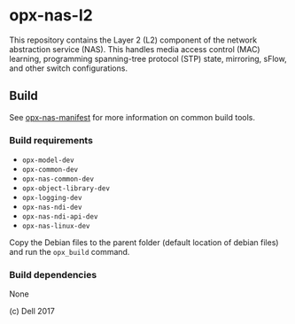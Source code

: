 # opx-nas-l2
This repository contains the Layer 2 (L2) component of the network abstraction service (NAS). This handles media access control (MAC) learning, programming spanning-tree protocol (STP) state, mirroring, sFlow, and other switch configurations.

## Build
See [opx-nas-manifest](https://github.com/open-switch/opx-nas-manifest) for more information on common build tools.

### Build requirements

- `opx-model-dev`
- `opx-common-dev`
- `opx-nas-common-dev`
- `opx-object-library-dev`
- `opx-logging-dev`
- `opx-nas-ndi-dev`
- `opx-nas-ndi-api-dev`
- `opx-nas-linux-dev`

Copy the Debian files to the parent folder (default location of debian files) and run the `opx_build` command.

### Build dependencies

None

(c) Dell 2017
